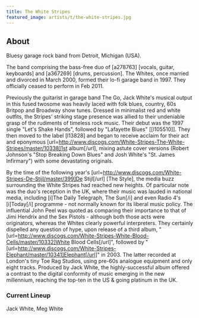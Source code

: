```yaml
---
title: The White Stripes
featured_image: artists/t/the-white-stripes.jpg
---
```

## About

Bluesy garage rock band from Detroit, Michigan (USA).

The band comprising the bass-free duo of [a278763] [vocals, guitar, keyboards] and [a367269] [drums, percussion]. The Whites, once married and divorced in March 2000, formed their lo-fi garage band in 1997. They officially ceased to perform in Feb 2011.

Previously the guitarist in garage band The Go, Jack White's musical output in this fused twosome was heavily laced with folk blues, country, 60s Britpop and Broadway show tunes. Dressed in minimalist red and white outfits, the Stripes' striking stage presence was allied to their undeniable grasp of the rudiments of timeless rock music. Their debut was the 1997 single "Let's Shake Hands", followed by "Lafayette Blues" [[l105510]]. They then moved to the label [l13828] and began to receive acclaim for their act and eponymous [url=http://www.discogs.com/White-Stripes-The-White-Stripes/master/10338]1st album[/url], mixing astute cover versions (Robert Johnson's "Stop Breaking Down Blues" and Josh White's "St. James Infirmary") with some devastating originals.

By the time of the following year's [url=http://www.discogs.com/White-Stripes-De-Stijl/master/399]De Stijl[/url] [The Style], the media buzz surrounding the White Stripes had reached new heights. Of particular note was the duo's reception in the UK, where their music was lauded in national media, including [i]The Daily Telegraph, The Sun[/i] and even Radio 4's [i]Today[/i] programme - not normally known for its liberal music policy. The influential John Peel was quoted as comparing their importance to that of Jimi Hendrix and the Sex Pistols - although both those acts were originators, whereas the Whites clearly powerful interpreters. They certainly dispelled any question of hype, upon release of a third album, "[url=http://www.discogs.com/White-Stripes-White-Blood-Cells/master/10332]White Blood Cells[/url]", followed by "[url=http://www.discogs.com/White-Stripes-Elephant/master/10341]Elephant[/url]" in 2003. The latter recorded at London's tiny Toe Rag Studios, using pre-60s analogue equipment and only eight tracks. Produced by Jack White, the highly-successful album offered a contrast to the digital conformity of music emerging in the new millennium, reaching the top-ten in the US & going platinum in the UK.


### Current Lineup

Jack White, Meg White

